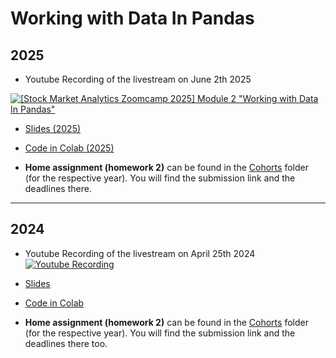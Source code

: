 # Working with Data In Pandas

## 2025
- Youtube Recording of the livestream on June 2th 2025 

[![[Stock Market Analytics Zoomcamp 2025] Module 2 "Working with Data In Pandas"](https://markdown-videos-api.jorgenkh.no/url?url=https%3A%2F%2Fwww.youtube.com%2Fwatch%3Fv%3DyRpf0D5SGIE)](https://www.youtube.com/watch?v=yRpf0D5SGIE)

- [Slides (2025)](https://docs.google.com/presentation/d/e/2PACX-1vT5q3cUtbQjFwe8oPzhbBbMQUmVpfkjQmJvrGsMwEcdUVHpyu2eaI9aKJu_1xcgSsloG2hthp-dNHZ8/pub?start=false&loop=false&delayms=10000)

- [Code in Colab (2025)](https://github.com/DataTalksClub/stock-markets-analytics-zoomcamp/blob/main/02-dataframe-analysis/%5B2025%5D_Module_02_Colab_Working_with_the_data.ipynb)

- **Home assignment (homework 2)** can be found in the [Cohorts](../cohorts/) folder (for the respective year). You will find the submission link and the deadlines there.

---

## 2024

- Youtube Recording of the livestream on April 25th 2024 <br>
[![Youtube Recording](https://markdown-videos-api.jorgenkh.no/youtube/__vCqFeamYE)](https://www.youtube.com/watch?v=__vCqFeamYE) 

- [Slides](https://docs.google.com/presentation/d/e/2PACX-1vT5XMStGsWf5tQkt-ulyk4MmWoSXTP4PqglHsrzGIlpd_cQ7nAzxNJVmUS7L67vAbYybZhxMNGZy-kY/pub?start=false&loop=false&delayms=3000)  

- [Code in Colab](https://github.com/DataTalksClub/stock-markets-analytics-zoomcamp/blob/main/02-dataframe-analysis/Module2_Colab_Working_with_the_data.ipynb)

- **Home assignment (homework 2)** can be found in the [Cohorts](../cohorts/) folder (for the respective year). You will find the submission link and the deadlines there too.